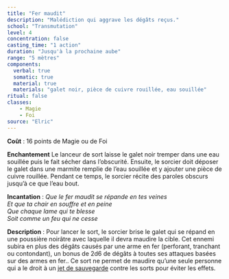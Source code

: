 ```yaml
---
title: "Fer maudit"
description: "Malédiction qui aggrave les dégâts reçus."
school: "Transmutation"
level: 4
concentration: false
casting_time: "1 action"
duration: "Jusqu'à la prochaine aube"
range: "5 mètres"
components:
  verbal: true
  somatic: true
  material: true
  materials: "galet noir, pièce de cuivre rouillée, eau souillée"
ritual: false
classes:
    - Magie
    - Foi
source: "Elric"
---
```

**Coût** : 16 points de Magie ou de Foi    

**Enchantement** Le lanceur de sort laisse le galet noir tremper dans une eau souillée puis le fait sécher dans l’obscurité. Ensuite, le sorcier doit déposer le galet dans une marmite remplie de l’eau souillée et y ajouter une pièce de cuivre rouillée. Pendant ce temps, le sorcier récite des paroles obscurs jusqu’à ce que l’eau bout.    

**Incantation** : *Que le fer maudit se répande en tes veines*    
*Et que ta chair en souffre et en peine*    
*Que chaque lame qui te blesse*    
*Soit comme un feu qui ne cesse*    

**Description** : Pour lancer le sort, le sorcier brise le galet qui se répand en une poussière noirâtre avec laquelle il devra maudire la cible. Cet ennemi subira en plus des dégâts causés par une arme en fer (perforant, tranchant ou contondant), un bonus de 2d6 de dégâts à toutes ses attaques basées sur des armes en fer.. Ce sort ne permet de maudire qu’une seule personne qui a le droit à un [jet de sauvegarde](/utiliser-les-caracteristiques/#jets-de-sauvegarde) contre les sorts pour éviter les effets.

